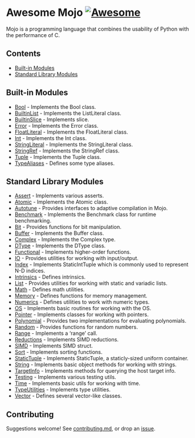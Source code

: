 # Awesome Mojo [![Awesome](https://awesome.re/badge-flat.svg)](https://awesome.re)

Mojo is a programming language that combines the usability of Python with the performance of C.

## Contents

- [Built-in Modules](#built-in-modules)
- [Standard Library Modules](#standard-library-modules)

## Built-in Modules

- [Bool](https://docs.modular.com/mojo/MojoBuiltin/Bool.html) - Implements the Bool class.
- [BuiltinList](https://docs.modular.com/mojo/MojoBuiltin/BuiltinList.html) - Implements the ListLiteral class.
- [BuiltinSlice](https://docs.modular.com/mojo/MojoBuiltin/BuiltinSlice.html) - Implements slice.
- [Error](https://docs.modular.com/mojo/MojoBuiltin/Error.html) - Implements the Error class.
- [FloatLiteral](https://docs.modular.com/mojo/MojoBuiltin/FloatLiteral.html) - Implements the FloatLiteral class.
- [Int](https://docs.modular.com/mojo/MojoBuiltin/Int.html) - Implements the Int class.
- [StringLiteral](https://docs.modular.com/mojo/MojoBuiltin/StringLiteral.html) - Implements the StringLiteral class.
- [StringRef](https://docs.modular.com/mojo/MojoBuiltin/StringRef.html) - Implements the StringRef class.
- [Tuple](https://docs.modular.com/mojo/MojoBuiltin/Tuple.html) - Implements the Tuple class.
- [TypeAliases](https://docs.modular.com/mojo/MojoBuiltin/TypeAliases.html) - Defines some type aliases.

## Standard Library Modules

- [Assert](https://docs.modular.com/mojo/MojoStdlib/Assert.html) - Implements various asserts.
- [Atomic](https://docs.modular.com/mojo/MojoStdlib/Atomic.html) - Implements the Atomic class.
- [Autotune](https://docs.modular.com/mojo/MojoStdlib/Autotune.html) - Provides interfaces to adaptive compilation in Mojo.
- [Benchmark](https://docs.modular.com/mojo/MojoStdlib/Benchmark.html) - Implements the Benchmark class for runtime benchmarking.
- [Bit](https://docs.modular.com/mojo/MojoStdlib/Bit.html) - Provides functions for bit manipulation.
- [Buffer](https://docs.modular.com/mojo/MojoStdlib/Buffer.html) - Implements the Buffer class.
- [Complex](https://docs.modular.com/mojo/MojoStdlib/Complex.html) - Implements the Complex type.
- [DType](https://docs.modular.com/mojo/MojoStdlib/DType.html) - Implements the DType class.
- [Functional](https://docs.modular.com/mojo/MojoStdlib/Functional.html) - Implements higher-order functions.
- [IO](https://docs.modular.com/mojo/MojoStdlib/IO.html) - Provides utilities for working with input/output.
- [Index](https://docs.modular.com/mojo/MojoStdlib/Index.html) - Implements StaticIntTuple which is commonly used to represent N-D indices.
- [Intrinsics](https://docs.modular.com/mojo/MojoStdlib/Intrinsics.html) - Defines intrinsics.
- [List](https://docs.modular.com/mojo/MojoStdlib/List.html) - Provides utilities for working with static and variadic lists.
- [Math](https://docs.modular.com/mojo/MojoStdlib/Math.html) - Defines math utilities.
- [Memory](https://docs.modular.com/mojo/MojoStdlib/Memory.html) - Defines functions for memory management.
- [Numerics](https://docs.modular.com/mojo/MojoStdlib/Numerics.html) - Defines utilities to work with numeric types.
- [OS](https://docs.modular.com/mojo/MojoStdlib/OS.html) - Implements basic routines for working with the OS.
- [Pointer](https://docs.modular.com/mojo/MojoStdlib/Pointer.html) - Implements classes for working with pointers.
- [Polynomial](https://docs.modular.com/mojo/MojoStdlib/Polynomial.html) - Provides two implementations for evaluating polynomials.
- [Random](https://docs.modular.com/mojo/MojoStdlib/Random.html) - Provides functions for random numbers.
- [Range](https://docs.modular.com/mojo/MojoStdlib/Range.html) - Implements a ‘range’ call.
- [Reductions](https://docs.modular.com/mojo/MojoStdlib/Reductions.html) - Implements SIMD reductions.
- [SIMD](https://docs.modular.com/mojo/MojoStdlib/SIMD.html) - Implements SIMD struct.
- [Sort](https://docs.modular.com/mojo/MojoStdlib/Sort.html) - Implements sorting functions.
- [StaticTuple](https://docs.modular.com/mojo/MojoStdlib/StaticTuple.html) - Implements StaticTuple, a staticly-sized uniform container.
- [String](https://docs.modular.com/mojo/MojoStdlib/String.html) - Implements basic object methods for working with strings.
- [TargetInfo](https://docs.modular.com/mojo/MojoStdlib/TargetInfo.html) - Implements methods for querying the host target info.
- [Testing](https://docs.modular.com/mojo/MojoStdlib/Testing.html) - Implements various testing utils.
- [Time](https://docs.modular.com/mojo/MojoStdlib/Time.html) - Implements basic utils for working with time.
- [TypeUtilities](https://docs.modular.com/mojo/MojoStdlib/TypeUtilities.html) - Implements type utilities.
- [Vector](https://docs.modular.com/mojo/MojoStdlib/Vector.html) - Defines several vector-like classes.

## Contributing

Suggestions welcome! See [contributing.md](contributing.md), or drop an [issue](https://github.com/relatedcode/awesome-mojo/issues).
